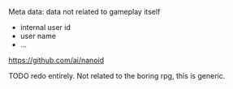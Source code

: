 Meta data: data not related to gameplay itself
* internal user id
* user name
* ...


https://github.com/ai/nanoid


TODO redo entirely. Not related to the boring rpg, this is generic.
